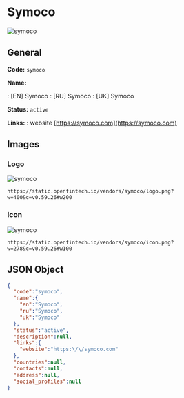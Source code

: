 
# Symoco 
![symoco](https://static.openfintech.io/vendors/symoco/logo.png?w=400&c=v0.59.26#w200)  

## General 
 
**Code:** `symoco` 
 
**Name:** 
 
:	[EN] Symoco 
:	[RU] Symoco 
:	[UK] Symoco 
 
**Status:** `active` 
 
**Links:** 
: website [https://symoco.com](https://symoco.com) 
 

## Images 

### Logo 
 
![symoco](https://static.openfintech.io/vendors/symoco/logo.png?w=400&c=v0.59.26#w200)  

```
https://static.openfintech.io/vendors/symoco/logo.png?w=400&c=v0.59.26#w200
```  

### Icon 
 
![symoco](https://static.openfintech.io/vendors/symoco/icon.png?w=278&c=v0.59.26#w100)  

```
https://static.openfintech.io/vendors/symoco/icon.png?w=278&c=v0.59.26#w100
```  

## JSON Object 

```json
{
  "code":"symoco",
  "name":{
    "en":"Symoco",
    "ru":"Symoco",
    "uk":"Symoco"
  },
  "status":"active",
  "description":null,
  "links":{
    "website":"https:\/\/symoco.com"
  },
  "countries":null,
  "contacts":null,
  "address":null,
  "social_profiles":null
}
```  
